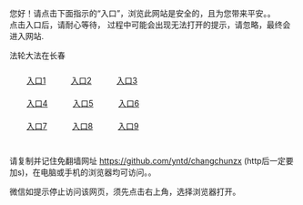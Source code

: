 您好！请点击下面指示的“入口”，浏览此网站是安全的，且为您带来平安。。 <br/>
点击入口后，请耐心等待， 过程中可能会出现无法打开的提示，请忽略，最终会进入网站. </br>

法轮大法在长春<br/>
<div style="padding:10px"><a style="margin:20px" target="_blank" href="https://d1fw8cj6h17vr3.cloudfront.net/2Qpsp?lyqjwmqs" id="ccLink1" rel="nofollow">入口1</a> <a target="_blank" style="margin:20px" href="https://d1nl4rb764lzq6.cloudfront.net/2Qpsp?jerqrfx" id="ccLink2" rel="nofollow">入口2</a> <a style="margin:20px" target="_blank" href="https://df4z5a3vkhq2a.cloudfront.net/2Qpsp?rnycrw" id="ccLink3" rel="nofollow">入口3</a></div>

<div style="padding:10px" ><a style="margin:20px" target="_blank" href="https://d1fw8cj6h17vr3.cloudfront.net/2Qpsp?lyqjwmqs" id="ccLink4" rel="nofollow">入口4</a> <a style="margin:20px" href="https://d1nl4rb764lzq6.cloudfront.net/2Qpsp?jerqrfx" target="_blank" id="ccLink5" rel="nofollow">入口5</a> <a style="margin:20px" href="https://df4z5a3vkhq2a.cloudfront.net/2Qpsp?rnycrw" target="_blank" id="ccLink6" rel="nofollow">入口6</a></div>

<div style="padding:10px"><a style="margin:20px" target="_blank" href="https://d1fw8cj6h17vr3.cloudfront.net/2Qpsp?lyqjwmqs" id="ccLink7" rel="nofollow">入口7</a> <a style="margin:20px" href="https://d1nl4rb764lzq6.cloudfront.net/2Qpsp?jerqrfx" target="_blank" id="ccLink8" rel="nofollow">入口8</a> <a style="margin:20px" target="_blank" href="https://df4z5a3vkhq2a.cloudfront.net/2Qpsp?rnycrw" id="ccLink9" rel="nofollow">入口9</a></div>

<br/>



请复制并记住免翻墙网址 https://github.com/yntd/changchunzx (http后一定要加s)，在电脑或手机的浏览器均可访问。。<br/>

微信如提示停止访问该网页，须先点击右上角，选择浏览器打开。

